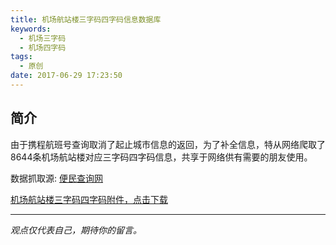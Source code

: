 ```yaml
---
title: 机场航站楼三字码四字码信息数据库
keywords:
  - 机场三字码
  - 机场四字码
tags:
  - 原创
date: 2017-06-29 17:23:50
---
```


## 简介
由于携程航班号查询取消了起止城市信息的返回，为了补全信息，特从网络爬取了8644条机场航站楼对应三字码四字码信息，共享于网络供有需要的朋友使用。

数据抓取源: [便民查询网](https://airportcode.51240.com)

[机场航站楼三字码四字码附件，点击下载](/data/t_airport_terminal_code.sql)

-----

*观点仅代表自己，期待你的留言。*
